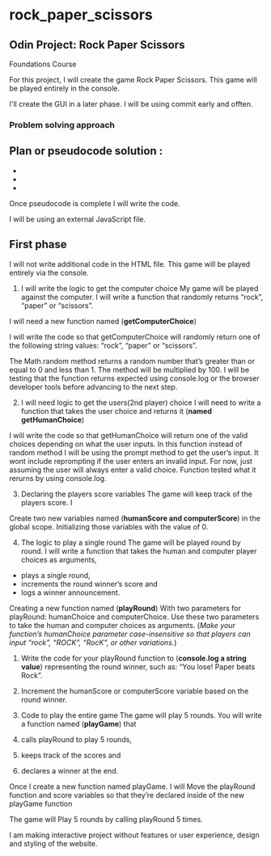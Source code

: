 # rock_paper_scissors

## Odin Project: Rock Paper Scissors
Foundations Course
 
For this project, I will create the game Rock Paper Scissors. This game will be played entirely in the console.

I'll create the GUI in a later phase. 
I will be using commit  early and offten.

### Problem solving approach

Plan or pseudocode solution :
- 
- 
- 
- 

Once pseudocode is complete I will write the code.

 

 I will be using an external JavaScript file.
## First phase 

I will not write additional code in the HTML file. This game will be played entirely via the console.

1. I will write the logic to get the computer choice
My game will be played against the computer. I will write a function that randomly returns “rock”, “paper” or “scissors”.

I will need a new function named (**getComputerChoice**)

I will write the code so that getComputerChoice will randomly return one of the following string values: “rock”, “paper” or “scissors”.

The Math.random method returns a random number that’s greater than or equal to 0 and less than 1. The method will be multiplied by 100. 
I will be testing that the function returns expected using console.log or the browser developer tools before advancing to the next step.

2. I will need logic to get the users(2nd player) choice
I will need to write a function that takes the user choice and returns it (**named getHumanChoice**) 

I will write the code so that getHumanChoice will return one of the valid choices depending on what the user inputs.
In this function instead of random method I will be using the prompt method to get the user’s input.
It wont include reprompting if the user enters an invalid input. For now, just assuming the user will always enter a valid choice.
Function tested what it rerurns by using console.log.

3. Declaring the players score variables
The game will keep track of the players score. I 

Create two new variables named (**humanScore and computerScore**) in the global scope.
Initializing those variables with the value of 0.

4.  The logic to play a single round
The game will be played round by round. I will write a function that takes the human and computer player choices as arguments, 
- plays a single round, 
- increments the round winner’s score and 
- logs a winner announcement.

Creating a new function named (**playRound**)
With two parameters for playRound: humanChoice and computerChoice. Use these two parameters to take the human and computer choices as arguments.
(*Make your function’s humanChoice parameter case-insensitive so that players can input “rock”, “ROCK”, “RocK”, or other variations.*)

1. Write the code for your playRound function to (**console.log a string value**) representing the round winner, such as: “You lose! Paper beats Rock”.
2. Increment the humanScore or computerScore variable based on the round winner.

 
5.  Code to play the entire game
The game will play 5 rounds. You will write a function named (**playGame**) that 
1. calls playRound to play 5 rounds, 
2. keeps track of the scores and 
3. declares a winner at the end.

Once I create a new function named playGame.
I will Move the playRound function and score variables so that they’re declared inside of the new playGame function

The game will Play 5 rounds by calling playRound 5 times.

I am making interactive project without features or user experience, design and styling of the website.

 